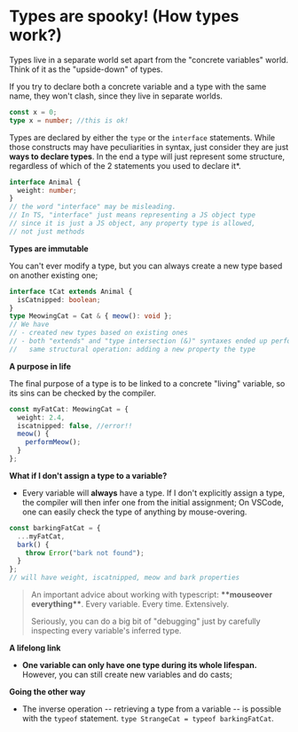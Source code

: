 # Types are spooky! \(How types work?\)

Types live in a separate world set apart from the "concrete variables" world. Think of it as the "upside-down" of types.

If you try to declare both a concrete variable and a type with the same name, they won't clash, since they live in separate worlds.

```typescript
const x = 0;
type x = number; //this is ok!
```

Types are declared by either the `type` or the `interface` statements. While those constructs may have peculiarities in syntax, just consider they are just **ways to declare types**. In the end a type will just represent some structure, regardless of which of the 2 statements you used to declare it\*.

```typescript
interface Animal {
  weight: number;
}
// the word "interface" may be misleading.
// In TS, "interface" just means representing a JS object type
// since it is just a JS object, any property type is allowed,
// not just methods
```

**Types are immutable**

You can't ever modify a type, but you can always create a new type based on another existing one;

```typescript
interface tCat extends Animal {
  isCatnipped: boolean;
}
type MeowingCat = Cat & { meow(): void };
// We have
// - created new types based on existing ones
// - both "extends" and "type intersection (&)" syntaxes ended up performing the
//   same structural operation: adding a new property the type
```

**A purpose in life**

The final purpose of a type is to be linked to a concrete "living" variable, so its sins can be checked by the compiler.

```typescript
const myFatCat: MeowingCat = {
  weight: 2.4,
  iscatnipped: false, //error!!
  meow() {
    performMeow();
  }
};
```

**What if I don't assign a type to a variable?**

* Every variable will **always** have a type. If I don't explicitly assign a type, the compiler will then infer one from the initial assignment; On VSCode, one can easily check the type of anything by mouse-overing.

```typescript
const barkingFatCat = {
  ...myFatCat,
  bark() {
    throw Error("bark not found");
  }
};
// will have weight, iscatnipped, meow and bark properties
```

> An important advice about working with typescript: **\*\*mouseover everything\*\***. Every variable. Every time. Extensively.
>
> Seriously, you can do a big bit of "debugging" just by carefully inspecting every variable's inferred type.

**A lifelong link**

* **One variable can only have one type during its whole lifespan.** However, you can still create new variables and do casts;

**Going the other way**

* The inverse operation -- retrieving a type from a variable -- is possible with the `typeof` statement. `type StrangeCat = typeof barkingFatCat`.

